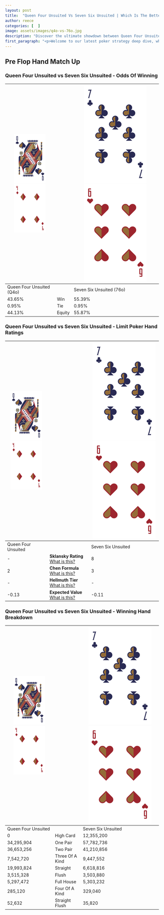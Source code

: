 ```yaml
---
layout: post
title:  "Queen Four Unsuited Vs Seven Six Unsuited | Which Is The Better Hand In Poker? A Complete Guide"
author: reece
categories: [  ]
image: assets/images/q4o-vs-76o.jpg
description: "Discover the ultimate showdown between Queen Four Unsuited and Seven Six Unsuited in poker! Uncover the odds, strategies, and scenarios where one hand triumphs over the other. Get ready to up your poker game with this thrilling analysis."
first_paragraph: "<p>Welcome to our latest poker strategy deep dive, where we're pitting two distinct hands against each other in a high-stakes showdown: Queen Four Unsuited vs Seven Six Unsuited.</p><p>In the dynamic world of poker, every decision counts, and knowing which hand holds the upper hand is key to your success at the table.</p><p>In this article, we'll dissect these two hands, explore the scenarios where one dominates the other, and equip you with the knowledge to make strategic choices that can tip the odds in your favor.</p><p>Get ready to unravel the intriguing dynamics of these poker hands and elevate your game to new heights.</p>"
---
```




[comment]: # (sp0)

## Pre Flop Hand Match Up

<div class="table hand-ratings" markdown="1"> 



### Queen Four Unsuited vs Seven Six Unsuited - Odds Of Winning


    
| ![image info](assets/images/hand1/Q.png) ![image info](assets/images/hand1/4o.png) |  | ![image info](assets/images/hand2/7.png) ![image info](assets/images/hand2/6o.png) |
| -------- | -------- | -------- |
| Queen Four Unsuited (Q4o) |  | Seven Six Unsuited (76o) |
| 43.65% | Win | 55.39% |
| 0.95% | Tie | 0.95% |
| 44.13% | Equity | 55.87% |




[comment]: # (sp1)



### Queen Four Unsuited vs Seven Six Unsuited - Limit Poker Hand Ratings


    
| ![image info](assets/images/hand1/Q.png) ![image info](assets/images/hand1/4o.png) |  | ![image info](assets/images/hand2/7.png) ![image info](assets/images/hand2/6o.png) |
| -------- | -------- | -------- |
| Queen Four Unsuited |  | Seven Six Unsuited |
| - | **Sklansky Rating** [What is this?](/sklansky-rating-explained) | 8 |
| 2 | **Chen Formula** [What is this?](/chen-formula-explained) | 3 |
| - | **Hellmuth Tier** [What is this?](/Hellmuth-tier-explained) | - |
| -0.13 | **Expected Value** [What is this?](/expected-value-explained) | -0.11 |




[comment]: # (sp2)



### Queen Four Unsuited vs Seven Six Unsuited - Winning Hand Breakdown


    
| ![image info](assets/images/hand1/Q.png) ![image info](assets/images/hand1/4o.png) |  | ![image info](assets/images/hand2/7.png) ![image info](assets/images/hand2/6o.png) |
| -------- | -------- | -------- |
| Queen Four Unsuited |  | Seven Six Unsuited |
| 0 | High Card | 12,355,200 |
| 34,295,904 | One Pair | 57,782,736 |
| 36,653,256 | Two Pair | 41,210,856 |
| 7,542,720 | Three Of A Kind | 9,447,552 |
| 19,993,824 | Straight | 6,618,816 |
| 3,515,328 | Flush | 3,503,880 |
| 5,297,472 | Full House | 5,303,232 |
| 285,120 | Four Of A Kind | 329,040 |
| 52,632 | Straight Flush | 35,820 |




[comment]: # (sp3)



</div>

[comment]: # (sp4)



[comment]: # (sp5)

